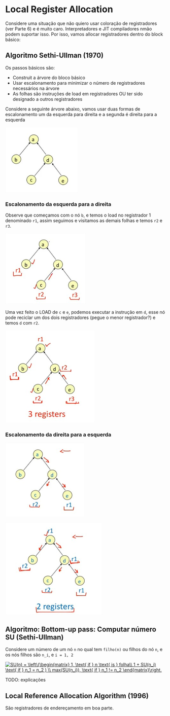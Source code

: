 # Local Register Allocation

Considere uma situação que não quiero usar coloração de registradores (ver Parte 6) e é muito caro. Interpretadores e JIT compiladores nmão podem suportar isso. Por isso, vamos allocar registradores dentro do block básico:

## Algoritmo Sethi-Ullman (1970)

Os passos básicos são:

- Construit a árvore do bloco básico
- Usar escalonamento para minimizar o número de registradores necessários na árvore
- As folhas são instruções de load em registradores OU ter sido designado a outros registradores

Considere a seguinte árvore abaixo, vamos usar duas formas de escalonamento um da esquerda para direita e a segunda é direita para a esquerda

![imagem](https://raw.githubusercontent.com/NatSatie/StudyNotes/main/compilers/part_4/localRegister1.jpg)

### Escalonamento da esquerda para a direita

Observe que começamos com o nó `b`, e temos o load no registrador 1 denominado `r1`, assim seguimos e visitamos as demais folhas e temos `r2` e `r3`.

![2magem](https://raw.githubusercontent.com/NatSatie/StudyNotes/main/compilers/part_4/localRegister2.jpg)

Uma vez feito o LOAD de `c` e `e`, podemos executar a instrução em `d`, esse nó pode reciclar um dos dois registradores (pegue o menor registrador?) e temos `d` com `r2`.

![2magem](https://raw.githubusercontent.com/NatSatie/StudyNotes/main/compilers/part_4/localRegister3.jpg)

### Escalonamento da direita para a esquerda

![imagem](https://raw.githubusercontent.com/NatSatie/StudyNotes/main/compilers/part_4/localRegister4.jpg)

![imagem](https://raw.githubusercontent.com/NatSatie/StudyNotes/main/compilers/part_4/localRegister5.jpg)

## Algoritmo: Bottom-up pass: Computar número SU (Sethi-Ullman)

Considere um número de um nó `n` no qual tem `filho(n)` ou filhos do nó `n`, e os nós filhos são `n_i`, e `i = 1, 2`

<a href="https://www.codecogs.com/eqnedit.php?latex=SU(n)&space;=&space;\left\{\begin{matrix}&space;1,&space;\text{&space;if&space;}&space;n&space;\text{&space;is&space;}&space;folha\\&space;1&space;&plus;&space;SU(n_i)&space;\text{&space;if&space;}&space;n_1&space;=&space;n_2&space;)&space;\\&space;max(SU(n_i)),&space;\text{&space;if&space;}&space;n_1&space;!=&space;n_2&space;\end{matrix}\right." target="_blank"><img src="https://latex.codecogs.com/gif.latex?SU(n)&space;=&space;\left\{\begin{matrix}&space;1,&space;\text{&space;if&space;}&space;n&space;\text{&space;is&space;}&space;folha\\&space;1&space;&plus;&space;SU(n_i)&space;\text{&space;if&space;}&space;n_1&space;=&space;n_2&space;&space;\\&space;max(SU(n_i)),&space;\text{&space;if&space;}&space;n_1&space;!=&space;n_2&space;\end{matrix}\right." title="SU(n) = \left\{\begin{matrix} 1, \text{ if } n \text{ is } folha\\ 1 + SU(n_i) \text{ if } n_1 = n_2 ) \\ max(SU(n_i)), \text{ if } n_1 != n_2 \end{matrix}\right." /></a>

TODO: explicações

## Local Reference Allocation Algorithm (1996)



São registradores de endereçamento em boa parte.

